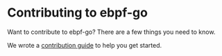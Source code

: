 # Contributing to ebpf-go

Want to contribute to ebpf-go? There are a few things you need to know.

We wrote a [contribution guide](https://ebpf-go.dev/contributing/) to help you get started.
